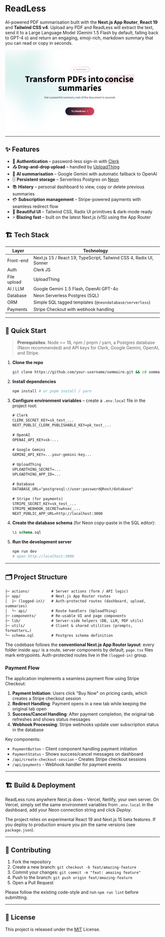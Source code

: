 # ReadLess

AI-powered PDF summarisation built with the **Next.js App Router**, **React 19** and **Tailwind CSS v4**. Upload any PDF and ReadLess will extract the text, send it to a Large Language Model (Gemini 1.5 Flash by default, falling back to GPT-4 o) and return an engaging, emoji-rich, markdown summary that you can read or copy in seconds.

![ReadLess hero screenshot](./public/readless.png)

---

## ✨ Features

-   🔐 **Authentication** – password-less sign-in with [Clerk](https://clerk.com)
-   📤 **Drag-and-drop upload** – handled by [UploadThing](https://uploadthing.com)
-   🧠 **AI summarisation** – Google Gemini with automatic fallback to OpenAI
-   🗄️ **Persistent storage** – Serverless Postgres on [Neon](https://neon.tech)
-   📚 **History** – personal dashboard to view, copy or delete previous summaries
-   💳 **Subscription management** – Stripe-powered payments with seamless redirect flow
-   🎨 **Beautiful UI** – Tailwind CSS, Radix UI primitives & dark-mode ready
-   ⚡ **Blazing fast** – built on the latest Next.js (v15) using the App Router

## 🏗️ Tech Stack

| Layer       | Technology                                                          |
| ----------- | ------------------------------------------------------------------- |
| Front-end   | Next.js 15 / React 19, TypeScript, Tailwind CSS 4, Radix UI, Sonner |
| Auth        | Clerk JS                                                            |
| File upload | UploadThing                                                         |
| AI / LLM    | Google Gemini 1.5 Flash, OpenAI GPT-4o                              |
| Database    | Neon Serverless Postgres (SQL)                                      |
| ORM         | Simple SQL tagged templates (`@neondatabase/serverless`)            |
| Payments    | Stripe Checkout with webhook handling                               |

---

## 🚀 Quick Start

> **Prerequisites**: Node >= 18, npm / pnpm / yarn, a Postgres database (Neon recommended) and API keys for Clerk, Google Gemini, OpenAI, and Stripe.

1. **Clone the repo**
    ```bash
    git clone https://github.com/your-username/sommaire.git && cd sommaire
    ```
2. **Install dependencies**
    ```bash
    npm install # or pnpm install / yarn
    ```
3. **Configure environment variables** – create a `.env.local` file in the project root:

    ```env
    # Clerk
    CLERK_SECRET_KEY=sk_test_...
    NEXT_PUBLIC_CLERK_PUBLISHABLE_KEY=pk_test_...

    # OpenAI
    OPENAI_API_KEY=sk-...

    # Google Gemini
    GEMINI_API_KEY=...your-gemini-key...

    # UploadThing
    UPLOADTHING_SECRET=...
    UPLOADTHING_APP_ID=...

    # Database
    DATABASE_URL="postgresql://user:password@host/database"

    # Stripe (for payments)
    STRIPE_SECRET_KEY=sk_test_...
    STRIPE_WEBHOOK_SECRET=whsec_...
    NEXT_PUBLIC_APP_URL=http://localhost:3000
    ```

4. **Create the database schema** (for Neon copy–paste in the SQL editor):
    ```sql
    \i schema.sql
    ```
5. **Run the development server**
    ```bash
    npm run dev
    # open http://localhost:3000
    ```

---

## 🗂️ Project Structure

```
├─ actions/          # Server actions (form / API logic)
├─ app/              # Next.js App Router routes
│  ├─ (logged-in)/   # Auth-protected routes (dashboard, upload, summaries)
│  └─ api/           # Route handlers (UploadThing)
├─ components/       # Re-usable UI and page components
├─ lib/              # Server-side helpers (DB, LLM, PDF utils)
├─ utils/            # Client & shared utilities (prompts, formatters…)
└─ schema.sql        # Postgres schema definition
```

The codebase follows the **conventional Next.js App Router layout**: every folder inside `app/` is a route, server components by default, `page.tsx` files mark entrypoints. Auth-protected routes live in the `(logged-in)` group.

### Payment Flow

The application implements a seamless payment flow using Stripe Checkout:

1. **Payment Initiation**: Users click "Buy Now" on pricing cards, which creates a Stripe checkout session
2. **Redirect Handling**: Payment opens in a new tab while keeping the original tab open
3. **Success/Cancel Handling**: After payment completion, the original tab refreshes and shows status messages
4. **Webhook Processing**: Stripe webhooks update user subscription status in the database

Key components:

-   `PaymentButton` - Client component handling payment initiation
-   `PaymentStatus` - Shows success/cancel messages on dashboard
-   `/api/create-checkout-session` - Creates Stripe checkout sessions
-   `/api/payments` - Webhook handler for payment events

---

## 🏗️ Build & Deployment

ReadLess runs anywhere Next.js does – Vercel, Netlify, your own server. On Vercel, simply set the same environment variables from `.env.local` in the dashboard, add your Neon connection string and click _Deploy_.

The project relies on experimental React 19 and Next.js 15 beta features. If you deploy to production ensure you pin the same versions (see `package.json`).

---

## 🤝 Contributing

1. Fork the repository
2. Create a new branch: `git checkout -b feat/amazing-feature`
3. Commit your changes: `git commit -m "feat: amazing feature"`
4. Push to the branch: `git push origin feat/amazing-feature`
5. Open a Pull Request

Please follow the existing code-style and run `npm run lint` before submitting.

---

## 📄 License

This project is released under the [MIT](https://opensource.org/licenses/MIT) License.
